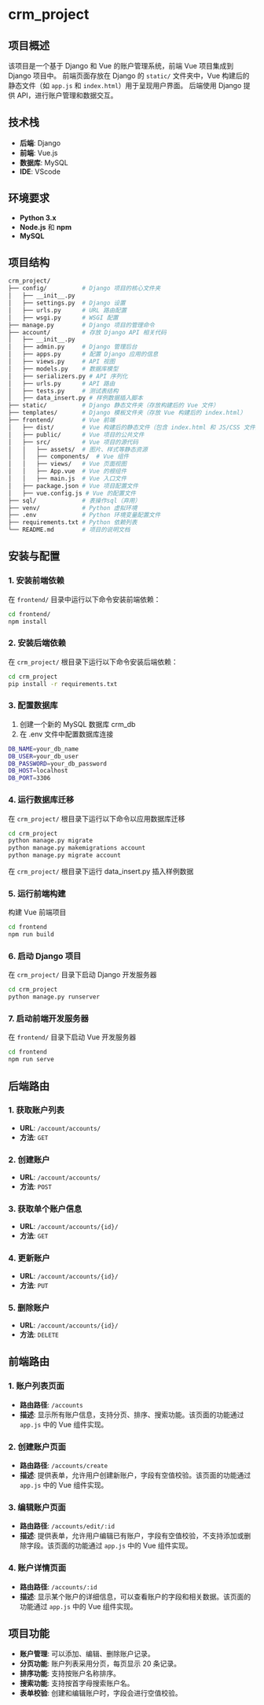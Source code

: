 # crm_project

## 项目概述

该项目是一个基于 Django 和 Vue 的账户管理系统，前端 Vue 项目集成到 Django 项目中。
前端页面存放在 Django 的 `static/` 文件夹中，Vue 构建后的静态文件（如 `app.js` 和 `index.html`）用于呈现用户界面。
后端使用 Django 提供 API，进行账户管理和数据交互。

## 技术栈

- **后端**: Django
- **前端**: Vue.js
- **数据库**: MySQL
- **IDE**: VScode

## 环境要求

- **Python 3.x**
- **Node.js** 和 **npm**
- **MySQL**

## 项目结构

```bash
crm_project/
├── config/          # Django 项目的核心文件夹
│   ├── __init__.py
│   ├── settings.py  # Django 设置
│   ├── urls.py      # URL 路由配置
│   ├── wsgi.py      # WSGI 配置
├── manage.py        # Django 项目的管理命令
├── account/         # 存放 Django API 相关代码
│   ├── __init__.py
│   ├── admin.py     # Django 管理后台
│   ├── apps.py      # 配置 Django 应用的信息
│   ├── views.py     # API 视图
│   ├── models.py    # 数据库模型
│   ├── serializers.py # API 序列化
│   ├── urls.py      # API 路由
│   ├── tests.py     # 测试表结构
│   ├── data_insert.py # 样例数据插入脚本
├── static/          # Django 静态文件夹（存放构建后的 Vue 文件）
├── templates/       # Django 模板文件夹（存放 Vue 构建后的 index.html）
├── frontend/        # Vue 前端
│   ├── dist/        # Vue 构建后的静态文件（包含 index.html 和 JS/CSS 文件）
│   ├── public/      # Vue 项目的公共文件
│   ├── src/         # Vue 项目的源代码
│   │   ├── assets/  # 图片、样式等静态资源
│   │   ├── components/  # Vue 组件
│   │   ├── views/   # Vue 页面视图
│   │   ├── App.vue  # Vue 的根组件
│   │   ├── main.js  # Vue 入口文件
│   ├── package.json # Vue 项目配置文件
│   ├── vue.config.js # Vue 的配置文件
├── sql/             # 表操作sql（弃用）
├── venv/            # Python 虚拟环境
├── .env             # Python 环境变量配置文件
├── requirements.txt # Python 依赖列表
└── README.md        # 项目的说明文档
```

## 安装与配置

### 1. 安装前端依赖

在 `frontend/` 目录中运行以下命令安装前端依赖：

```bash
cd frontend/
npm install
```

### 2. 安装后端依赖

在 `crm_project/` 根目录下运行以下命令安装后端依赖：

```bash
cd crm_project
pip install -r requirements.txt
```

### 3. 配置数据库

1. 创建一个新的 MySQL 数据库 crm_db
2. 在 .env 文件中配置数据库连接

```bash
DB_NAME=your_db_name
DB_USER=your_db_user
DB_PASSWORD=your_db_password
DB_HOST=localhost
DB_PORT=3306
```

### 4. 运行数据库迁移

在 `crm_project/` 根目录下运行以下命令以应用数据库迁移

```bash
cd crm_project
python manage.py migrate
python manage.py makemigrations account
python manage.py migrate account
```

在 `crm_project/` 根目录下运行 data_insert.py 插入样例数据

### 5. 运行前端构建

构建 Vue 前端项目

```bash
cd frontend
npm run build
```

### 6. 启动 Django 项目

在 `crm_project/` 目录下启动 Django 开发服务器

```bash
cd crm_project
python manage.py runserver
```

### 7. 启动前端开发服务器

在 `frontend/` 目录下启动 Vue 开发服务器

```bash
cd frontend
npm run serve
```

## 后端路由

### 1. 获取账户列表

- **URL**: `/account/accounts/`
- **方法**: `GET`

### 2. 创建账户

- **URL**: `/account/accounts/`
- **方法**: `POST`

### 3. 获取单个账户信息

- **URL**: `/account/accounts/{id}/`
- **方法**: `GET`

### 4. 更新账户

- **URL**: `/account/accounts/{id}/`
- **方法**: `PUT`

### 5. 删除账户

- **URL**: `/account/accounts/{id}/`
- **方法**: `DELETE`

## 前端路由

### 1. 账户列表页面

- **路由路径**: `/accounts`
- **描述**: 显示所有账户信息，支持分页、排序、搜索功能。该页面的功能通过 `app.js` 中的 Vue 组件实现。

### 2. 创建账户页面

- **路由路径**: `/accounts/create`
- **描述**: 提供表单，允许用户创建新账户，字段有空值校验。该页面的功能通过 `app.js` 中的 Vue 组件实现。

### 3. 编辑账户页面

- **路由路径**: `/accounts/edit/:id`
- **描述**: 提供表单，允许用户编辑已有账户，字段有空值校验，不支持添加或删除字段。该页面的功能通过 `app.js` 中的 Vue 组件实现。

### 4. 账户详情页面

- **路由路径**: `/accounts/:id`
- **描述**: 显示某个账户的详细信息，可以查看账户的字段和相关数据。该页面的功能通过 `app.js` 中的 Vue 组件实现。

## 项目功能

- **账户管理**: 可以添加、编辑、删除账户记录。
- **分页功能**: 账户列表采用分页，每页显示 20 条记录。
- **排序功能**: 支持按账户名称排序。
- **搜索功能**: 支持按首字母搜索账户名。
- **表单校验**: 创建和编辑账户时，字段会进行空值校验。
